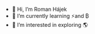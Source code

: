- 👋 Hi, I’m Roman Hájek
- 🌱 I’m currently learning ⚡and ₿
- 👀 I’m interested in exploring 🌎

<!---
hajekr/hajekr is a ✨ special ✨ repository because its `README.md` (this file) appears on your GitHub profile.
You can click the Preview link to take a look at your changes.
--->

